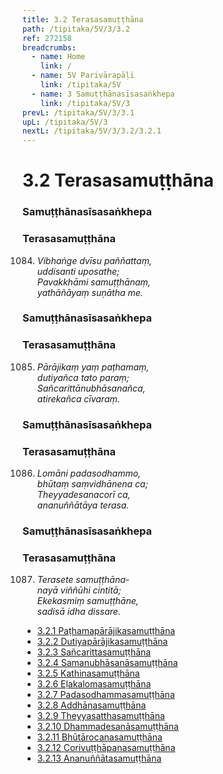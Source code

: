 ```yaml
---
title: 3.2 Terasasamuṭṭhāna
path: /tipitaka/5V/3/3.2
ref: 272158
breadcrumbs:
  - name: Home
    link: /
  - name: 5V Parivārapāḷi
    link: /tipitaka/5V
  - name: 3 Samuṭṭhānasīsasaṅkhepa
    link: /tipitaka/5V/3
prevL: /tipitaka/5V/3/3.1
upL: /tipitaka/5V/3
nextL: /tipitaka/5V/3/3.2/3.2.1
---
```


# 3.2 Terasasamuṭṭhāna

### Samuṭṭhānasīsasaṅkhepa

### Terasasamuṭṭhāna

1084. _Vibhaṅge dvīsu paññattaṃ,_  
_uddisanti uposathe;_  
_Pavakkhāmi samuṭṭhānaṃ,_  
_yathāñāyaṃ suṇātha me._  


### Samuṭṭhānasīsasaṅkhepa

### Terasasamuṭṭhāna

1085. _Pārājikaṃ yaṃ paṭhamaṃ,_  
_dutiyañca tato paraṃ;_  
_Sañcarittānubhāsanañca,_  
_atirekañca cīvaraṃ._  


### Samuṭṭhānasīsasaṅkhepa

### Terasasamuṭṭhāna

1086. _Lomāni padasodhammo,_  
_bhūtaṃ saṃvidhānena ca;_  
_Theyyadesanacorī ca,_  
_ananuññātāya terasa._  


### Samuṭṭhānasīsasaṅkhepa

### Terasasamuṭṭhāna

1087. _Terasete samuṭṭhāna-_  
_nayā viññūhi cintitā;_  
_Ekekasmiṃ samuṭṭhāne,_  
_sadisā idha dissare._  


* [3.2.1 Paṭhamapārājikasamuṭṭhāna](/tipitaka/5V/3/3.2/3.2.1)
* [3.2.2 Dutiyapārājikasamuṭṭhāna](/tipitaka/5V/3/3.2/3.2.2)
* [3.2.3 Sañcarittasamuṭṭhāna](/tipitaka/5V/3/3.2/3.2.3)
* [3.2.4 Samanubhāsanāsamuṭṭhāna](/tipitaka/5V/3/3.2/3.2.4)
* [3.2.5 Kathinasamuṭṭhāna](/tipitaka/5V/3/3.2/3.2.5)
* [3.2.6 Eḷakalomasamuṭṭhāna](/tipitaka/5V/3/3.2/3.2.6)
* [3.2.7 Padasodhammasamuṭṭhāna](/tipitaka/5V/3/3.2/3.2.7)
* [3.2.8 Addhānasamuṭṭhāna](/tipitaka/5V/3/3.2/3.2.8)
* [3.2.9 Theyyasatthasamuṭṭhāna](/tipitaka/5V/3/3.2/3.2.9)
* [3.2.10 Dhammadesanāsamuṭṭhāna](/tipitaka/5V/3/3.2/3.2.10)
* [3.2.11 Bhūtārocanasamuṭṭhāna](/tipitaka/5V/3/3.2/3.2.11)
* [3.2.12 Corivuṭṭhāpanasamuṭṭhāna](/tipitaka/5V/3/3.2/3.2.12)
* [3.2.13 Ananuññātasamuṭṭhāna](/tipitaka/5V/3/3.2/3.2.13)


